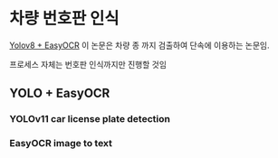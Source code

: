 # 차량 번호판 인식

[Yolov8 + EasyOCR](https://www.kci.go.kr/kciportal/ci/sereArticleSearch/ciSereArtiView.kci?sereArticleSearchBean.artiId=ART003130377)
이 논문은 차량 종 까지 검출하여 단속에 이용하는 논문임.

프로세스 자체는 번호판 인식까지만 진행할 것임

## YOLO + EasyOCR
### YOLOv11 car license plate detection
### EasyOCR image to text
